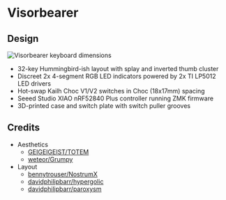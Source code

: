 # Visorbearer

## Design

<picture>
  <source media="(prefers-color-scheme: dark)" srcset="/docs/visorbearer-dark.png">
  <source media="(prefers-color-scheme: light)" srcset="/docs/visorbearer-light.png">
  <img alt="Visorbearer keyboard dimensions" src="/docs/visorbearer-dark.png">
</picture>

- 32-key Hummingbird-ish layout with splay and inverted thumb cluster
- Discreet 2x 4-segment RGB LED indicators powered by 2x TI LP5012 LED drivers
- Hot-swap Kailh Choc V1/V2 switches in Choc (18x17mm) spacing
- Seeed Studio XIAO nRF52840 Plus controller running ZMK firmware
- 3D-printed case and switch plate with switch puller grooves

## Credits

- Aesthetics
   - [GEIGEIGEIST/TOTEM](https://github.com/GEIGEIGEIST/TOTEM)
   - [weteor/Grumpy](https://github.com/weteor/Grumpy)
- Layout
   - [bennytrouser/NostrumX](https://github.com/bennytrouser/NostrumX)
   - [davidphilipbarr/hypergolic](https://github.com/davidphilipbarr/hypergolic)
   - [davidphilipbarr/paroxysm](https://github.com/davidphilipbarr/paroxysm)